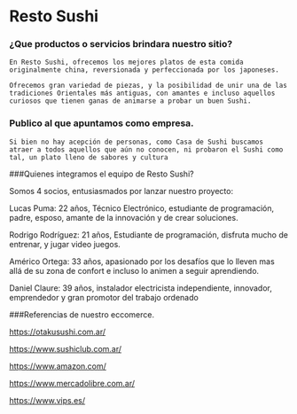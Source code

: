 # Resto Sushi 

  

### ¿Que productos o servicios brindara nuestro sitio?  

    En Resto Sushi, ofrecemos los mejores platos de esta comida originalmente china, reversionada y perfeccionada por los japoneses.  

    Ofrecemos gran variedad de piezas, y la posibilidad de unir una de las tradiciones Orientales más antiguas, con amantes e incluso aquellos curiosos que tienen ganas de animarse a probar un buen Sushi. 


### Publico al que apuntamos como empresa. 

    Si bien no hay acepción de personas, como Casa de Sushi buscamos atraer a todos aquellos que aún no conocen, ni probaron el Sushi como tal, un plato lleno de sabores y cultura 
 

###Quienes integramos el equipo de Resto Sushi?  

   Somos 4 socios, entusiasmados por lanzar nuestro proyecto: 

   Lucas Puma: 22 años, Técnico Electrónico, estudiante de programación, padre, esposo, amante de la innovación y de crear soluciones.     

   Rodrigo Rodríguez: 21 años, Estudiante de programación, disfruta mucho de entrenar, y jugar video juegos.     

   Américo Ortega: 33 años, apasionado por los desafíos que lo lleven mas allá de su zona de confort e incluso lo animen a seguir aprendiendo. 

   Daniel Claure: 39 años, instalador electricista independiente, innovador, emprendedor y gran promotor del trabajo ordenado 
   

###Referencias de nuestro eccomerce. 
  
  https://otakusushi.com.ar/ 

  https://www.sushiclub.com.ar/ 

  https://www.amazon.com/ 

  https://www.mercadolibre.com.ar/ 

  https://www.vips.es/ 
  
